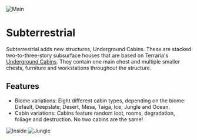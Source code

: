 ![Main](https://i.imgur.com/z1b8bm8.jpg)

# Subterrestrial

Subterrestrial adds new structures, Underground Cabins. These are stacked two-to-three-story subsurface houses that are based on Terraria's [Underground Cabins](https://terraria.fandom.com/wiki/Underground_Cabin). They contain one main chest and multiple smaller chests, furniture and workstations throughout the structure.

## Features

- Biome variations: Eight different cabin types, depending on the biome: Default, Deepslate, Desert, Mesa, Taiga, Ice, Jungle and Ocean.
- Cabin variations: Cabins feature random loot, rooms, degradation, foliage and destruction. No two cabins are the same!

![Inside](https://i.imgur.com/Cx8A8iL.jpg)
![Jungle](https://i.imgur.com/dMJ442M.jpg)